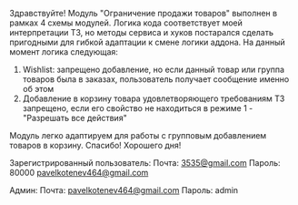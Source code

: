 Здравствуйте!
Модуль "Ограничение продажи товаров" выполнен в рамках 4 схемы модулей.
Логика кода соответствует моей интерпретации ТЗ, но методы сервиса и хуков
постарался сделать пригодными для гибкой адаптации к смене логики аддона.
На данный момент логика следующая: 
1. Wishlist: запрещено добавление, но если данный товар или группа товаров
   была в заказах, пользователь получает сообщение именно об этом
2. Добавление в корзину товара удовлетворяющего требованиям ТЗ запрещено,
   если его свойство не находиться в режиме 1 - "Разрешать все действия"

Модуль легко адаптируем для работы с групповым добавлением товаров в корзину.
Спасибо! Хорошего дня!

Зарегистрированный пользователь:
Почта: 3535@gmail.com
Пароль: 80000 pavelkotenev464@gmail.com

Админ:
Почта: pavelkotenev464@gmail.com
Пароль: admin